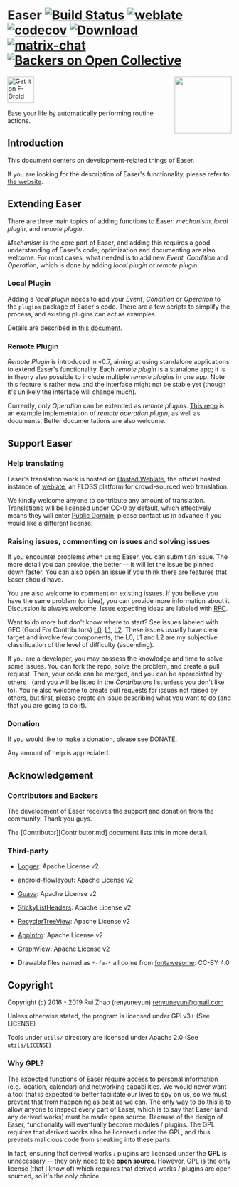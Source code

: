 Easer [![Build Status](https://travis-ci.org/renyuneyun/Easer.svg?branch=master)](https://travis-ci.org/renyuneyun/Easer) [![weblate](https://hosted.weblate.org/widgets/easer/-/svg-badge.svg)](https://hosted.weblate.org/engage/easer/?utm_source=widget) [![codecov](https://codecov.io/gh/renyuneyun/Easer/branch/master/graph/badge.svg)](https://codecov.io/gh/renyuneyun/Easer) [ ![Download](https://api.bintray.com/packages/renyuneyun/Android/Easer/images/download.svg) ](https://bintray.com/renyuneyun/Android/Easer/_latestVersion)  
[![matrix-chat](https://matrix.to/img/matrix-badge.svg)](https://matrix.to/#/#Easer:matrix.org) [![Backers on Open Collective](https://opencollective.com/Easer/backers/badge.svg)](Contributor.md)
=======
[<img src="https://f-droid.org/badge/get-it-on.png"
      alt="Get it on F-Droid"
      height="60">](https://f-droid.org/app/ryey.easer)
<img align="right" src='./app/src/main/ic_launcher-web.png' width='128' height='128'/>

Ease your life by automatically performing routine actions.

Introduction
-----
This document centers on development-related things of Easer.

If you are looking for the description of Easer's functionality, please refer to [the website](https://renyuneyun.github.io/Easer/en/).

Extending Easer
------

There are three main topics of adding functions to Easer: *mechanism*, *local plugin*, and *remote plugin*.

*Mechanism* is the core part of Easer, and adding this requires a good understanding of Easer's code; optimization and documenting are also welcome.
For most cases, what needed is to add new *Event*, *Condition* and *Operation*, which is done by adding *local plugin* or *remote plugin*.

### Local Plugin

Adding a *local plugin* needs to add your *Event*, *Condition* or *Operation* to the `plugins` package of Easer's code. There are a few scripts to simplify the process, and existing plugins can act as examples.

Details are described in [this document](https://renyuneyun.github.io/Easer/en/EXTEND).

### Remote Plugin

*Remote Plugin* is introduced in v0.7, aiming at using standalone applications to extend Easer's functionality.
Each *remote plugin* is a stanalone app; it is in theory also possible to include multiple *remote plugins* in one app. Note this feature is rather new and the interface might not be stable yet (though it's unlikely the interface will change much).

Currently, only *Operation* can be extended as *remote plugins*. [This repo](https://github.com/renyuneyun/EaserOperationPluginExample) is an example implementation of *remote operation plugin*, as well as documents. Better documentations are also welcome.


Support Easer
------
### Help translating
Easer's translation work is hosted on [Hosted Weblate](https://hosted.weblate.org/projects/easer/), the official hosted instance of [weblate](https://weblate.org), an FLOSS platform for crowd-sourced web translation.

We kindly welcome anyone to contribute any amount of translation.
Translations will be licensed under [CC-0](https://creativecommons.org/choose/zero/) by default, which effectively means they will enter [Public Domain](https://en.wikipedia.org/wiki/Public_domain); please contact us in advance if you would like a different license.

### Raising issues, commenting on issues and solving issues
If you encounter problems when using Easer, you can submit an issue. The more detail you can provide, the better -- it will let the issue be pinned down faster.
You can also open an issue if you think there are features that Easer should have.

You are also welcome to comment on existing issues. If you believe you have the same problem (or idea), you can provide more information about it. Discussion is always welcome.
Issue expecting ideas are labeled with [RFC](https://github.com/renyuneyun/Easer/issues?q=is%3Aopen+label%3A%22RFC+%2F+Discussion+Wanted%22).

Want to do more but don't know where to start? See issues labeled with GFC (Good For Contributors) [L0](https://github.com/renyuneyun/Easer/issues?q=is%3Aissue+is%3Aopen+label%3A%22GFC%3A+L0%22), [L1](https://github.com/renyuneyun/Easer/issues?q=is%3Aissue+is%3Aopen+label%3A%22GFC%3A+L1%22), [L2](https://github.com/renyuneyun/Easer/issues?q=is%3Aissue+is%3Aopen+label%3A%22GFC%3A+L2%22). These issues usually have clear target and involve few components; the L0, L1 and L2 are my subjective classification of the level of difficulty (ascending).

If you are a developer, you may possess the knowledge and time to solve some issues. You can fork the repo, solve the problem, and create a pull request. Then, your code can be merged, and you can be appreciated by others （and you will be listed in the *Contributors* list unless you don't like to).
You're also welcome to create pull requests for issues not raised by others, but first, please create an issue describing what you want to do (and that you are going to do it).

### Donation

If you would like to make a donation, please see [DONATE](https://renyuneyun.github.io/Easer/en/DONATE).

Any amount of help is appreciated.

Acknowledgement
------

### Contributors and Backers

The development of Easer receives the support and donation from the community. Thank you guys.

The [Contributor][Contributor.md] document lists this in more detail.

### Third-party

* [Logger](https://github.com/orhanobut/logger): Apache License v2
* [android-flowlayout](https://github.com/ApmeM/android-flowlayout): Apache License v2
* [Guava](https://github.com/google/guava): Apache License v2
* [StickyListHeaders](https://github.com/emilsjolander/StickyListHeaders): Apache License v2
* [RecyclerTreeView](https://github.com/TellH/RecyclerTreeView): Apache License v2
* [AppIntro](https://github.com/AppIntro/AppIntro): Apache License v2
* [GraphView](https://github.com/Team-Blox/GraphView): Apache License v2

* Drawable files named as `*-fa-*` all come from [fontawesome](https://fontawesome.com/): CC-BY 4.0

Copyright
------
Copyright (c) 2016 - 2019 Rui Zhao (renyuneyun) <renyuneyun@gmail.com>

Unless otherwise stated, the program is licensed under GPLv3+ (See LICENSE)

Tools under `utils/` directory are licensed under Apache 2.0 (See `utils/LICENSE`)

### Why GPL?

The expected functions of Easer require access to personal information (e.g. location, calendar) and networking capabilities. We would never want a tool that is expected to better facilitate our lives to spy on us, so we must prevent that from happening as best as we can. The only way to do this is to allow anyone to inspect every part of Easer, which is to say that Easer (and any derived works) must be made open source.
Because of the design of Easer, functionality will eventually become modules / plugins. The GPL requires that derived works also be licensed under the GPL, and thus prevents malicious code from sneaking into these parts.

In fact, ensuring that derived works / plugins are licensed under the **GPL** is unnecessary -- they only need to be **open source**. However, GPL is the only license (that I know of) which requires that derived works / plugins are open sourced, so it's the only choice.

